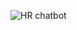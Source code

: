 ![HR chatbot](https://github.com/rassel25/Interview-Chatbot/assets/36706178/170fd8ac-3e73-44c6-a21c-982d4d6caeb4)
